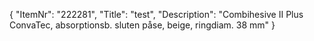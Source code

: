{
  "ItemNr": "222281",
  "Title": "test",
  "Description": "Combihesive II Plus ConvaTec, absorptionsb. sluten påse, beige, ringdiam. 38 mm"
}